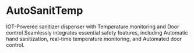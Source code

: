 # AutoSanitTemp
IOT-Powered sanitizer dispenser with Temperature monitoring and Door control   Seamlessly integrates essential safety features, including Automatic hand sanitization, real-time temperature monitoring, and Automated door control. 
